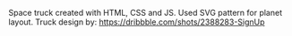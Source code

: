 Space truck created with HTML, CSS and JS. Used SVG pattern for planet layout. Truck design by: https://dribbble.com/shots/2388283-SignUp
